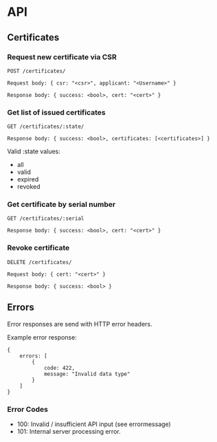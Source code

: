 # API

## Certificates

### Request new certificate via CSR

    POST /certificates/

    Request body: { csr: "<csr>", applicant: "<Username>" }

    Response body: { success: <bool>, cert: "<cert>" }

### Get list of issued certificates

    GET /certificates/:state/

    Response body: { success: <bool>, certificates: [<certificates>] }

Valid :state values:

* all
* valid
* expired
* revoked

### Get certificate by serial number

    GET /certificates/:serial

    Response body: { success: <bool>, cert: "<cert>" }

### Revoke certificate

    DELETE /certificates/

    Request body: { cert: "<cert>" }

    Response body: { success: <bool> }


## Errors

Error responses are send with HTTP error headers.

Example error response:

    {
        errors: [
            {
                code: 422,
                message: "Invalid data type"
            }
        ]
    }


### Error Codes

* 100: Invalid / insufficient API input (see errormessage)
* 101: Internal server processing error.
